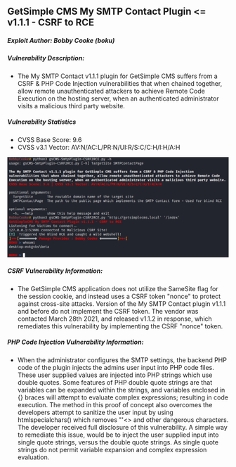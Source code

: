 ## GetSimple CMS My SMTP Contact Plugin <= v1.1.1 - CSRF to RCE
##### Exploit Author: Bobby Cooke (boku)
##### Vulnerability Description:
+ The My SMTP Contact v1.1.1 plugin for GetSimple CMS suffers from a CSRF & PHP Code Injection vulnerabilities that when chained together, allow remote unauthenticated attackers to achieve Remote Code Execution on the hosting server, when an authenticated administrator visits a malicious third party website.
##### Vulnerability Statistics
+ CVSS Base Score: 9.6
+ CVSS v3.1 Vector: AV:N/AC:L/PR:N/UI:R/S:C/C:H/I:H/A:H

![](SMTPPluginRCE.png)

##### CSRF Vulnerability Information:
+ The GetSimple CMS application does not utilize the SameSite flag for the session cookie, and instead uses a CSRF token "nonce" to protect against cross-site attacks. Version of the  My SMTP Contact plugin v1.1.1 and before do not implement the CSRF token. The vendor was contacted March 28th 2021, and released v1.1.2 in response, which remediates this vulnerability by implementing the CSRF "nonce" token.
##### PHP Code Injection Vulnerability Information:
+ When the administrator configures the SMTP settings, the backend PHP code of the plugin injects the admins user input into PHP code files. These user supplied values are injected into PHP strings which use double quotes. Some features of PHP double quote strings are that variables can be expanded within the strings, and variables enclosed in {} braces will attempt to evaluate complex expressions; resulting in code execution. The method in this proof of concept also overcomes the developers attempt to sanitize the user input by using htmlspecialchars() which removes "'<> and other dangerous characters. The developer received full disclosure of this vulnerability. A simple way to remediate this issue, would be to inject the user supplied input into single quote strings, versus the double quote strings. As single quote strings do not permit variable expansion and complex expression evaluation.

